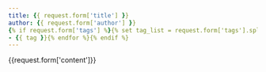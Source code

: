 ```yaml
---
title: {{ request.form['title'] }}
author: {{ request.form['author'] }}
{% if request.form['tags'] %}{% set tag_list = request.form['tags'].split(' ') %}tags:{% for tag in tag_list %}
- {{ tag }}{% endfor %}{% endif %}
---
```

{{request.form['content']}}
